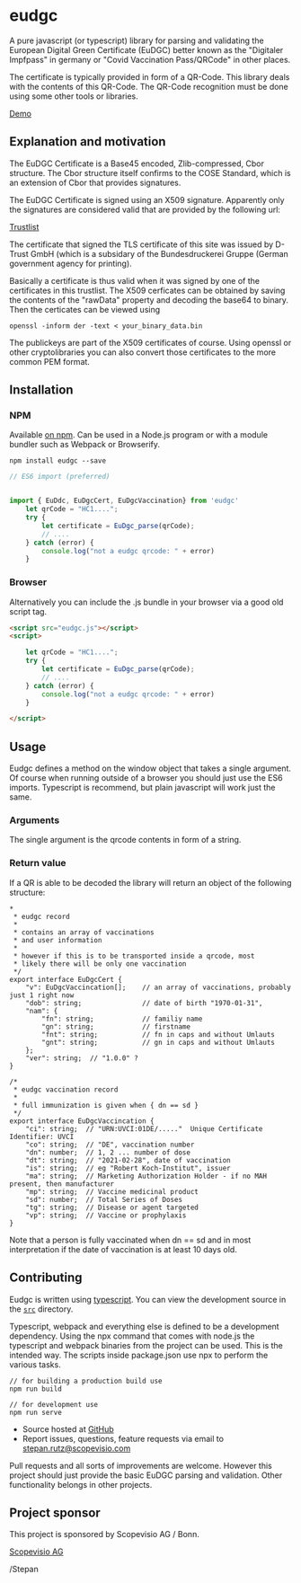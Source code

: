 # eudgc

A pure javascript (or typescript) library for parsing and validating the European Digital Green Certificate (EuDGC) better known as the "Digitaler Impfpass" in germany or "Covid Vaccination Pass/QRCode" in other places.

The certificate is typically provided in form of a QR-Code. This library deals with the contents
of this QR-Code. The QR-Code recognition must be done using some other tools or libraries.


[Demo](https://github.com/Scopevisio/eudgc/dist/index.html)

## Explanation and motivation

The EuDGC Certificate is a Base45 encoded, Zlib-compressed, Cbor structure. The Cbor structure itself
confirms to the COSE Standard, which is an extension of Cbor that provides signatures.

The EuDGC Certificate is signed using an X509 signature. Apparently only the signatures are considered valid
that are provided by the following url:

[Trustlist](https://de.dscg.ubirch.com/trustList/DSC/)

The certificate that signed the TLS certificate of this site was issued by D-Trust GmbH (which is a subsidary of
the Bundesdruckerei Gruppe (German government agency for printing).

Basically a certificate is thus valid when it was signed by one of the certificates in this trustlist. The X509 
cerficates can be obtained by saving the contents of the "rawData" property and decoding the base64 to binary.
Then the certicates can be viewed using

```
openssl -inform der -text < your_binary_data.bin
```

The publickeys are part of the X509 certificates of course. Using openssl or other cryptolibraries
you can also convert those certificates to the more common PEM format.

## Installation



### NPM
Available [on npm](https://www.npmjs.com/package/eudgc). Can be used in a Node.js program or with a module bundler such as Webpack or Browserify.

```
npm install eudgc --save
```

```javascript
// ES6 import (preferred)


import { EuDdc, EuDgcCert, EuDgcVaccination} from 'eudgc'
    let qrCode = "HC1....";
    try {
        let certificate = EuDgc_parse(qrCode);
        // .... 
    } catch (error) {
        console.log("not a eudgc qrcode: " + error)
    }
```

### Browser

Alternatively you can include the .js bundle in your browser via a good old script tag.

```html
<script src="eudgc.js"></script>
<script>

    let qrCode = "HC1....";
    try {
        let certificate = EuDgc_parse(qrCode);
        // .... 
    } catch (error) {
        console.log("not a eudgc qrcode: " + error)
    }

</script>
```


## Usage

Eudgc defines a method on the window object that takes a single argument. Of course when running outside
of a browser you should just use the ES6 imports. Typescript is recommend, but plain javascript will
work just the same.

### Arguments

The single argument is the qrcode contents in form of a string.

### Return value
If a QR is able to be decoded the library will return an object of the following structure:

```
*
 * eudgc record
 *
 * contains an array of vaccinations
 * and user information
 * 
 * however if this is to be transported inside a qrcode, most
 * likely there will be only one vaccination
 */
export interface EuDgcCert {
    "v": EuDgcVaccincation[];    // an array of vaccinations, probably just 1 right now
    "dob": string;               // date of birth "1970-01-31",
    "nam": {
        "fn": string;            // familiy name
        "gn": string;            // firstname
        "fnt": string;           // fn in caps and without Umlauts 
        "gnt": string;           // gn in caps and without Umlauts
    };
    "ver": string;  // "1.0.0" ?
}

/*
 * eudgc vaccination record
 *
 * full immunization is given when { dn == sd }
 */
export interface EuDgcVaccincation {
    "ci": string;  // "URN:UVCI:01DE/....."  Unique Certificate Identifier: UVCI
    "co": string;  // "DE", vaccination number
    "dn": number;  // 1, 2 ... number of dose
    "dt": string;  // "2021-02-28", date of vaccination
    "is": string;  // eg "Robert Koch-Institut", issuer
    "ma": string;  // Marketing Authorization Holder - if no MAH present, then manufacturer
    "mp": string;  // Vaccine medicinal product
    "sd": number;  // Total Series of Doses
    "tg": string;  // Disease or agent targeted
    "vp": string;  // Vaccine or prophylaxis
}
```

Note that a person is fully vaccinated when dn == sd and in most interpretation if the date of 
vaccination is at least 10 days old.

## Contributing

Eudgc is written using [typescript](http://www.typescriptlang.org/).
You can view the development source in the [`src`](./src) directory.

Typescript, webpack and everything else is defined to be a development dependency.
Using the npx command that comes with node.js the typescript and webpack binaries from the 
project can be used. This is the intended way. The scripts inside package.json use npx to
perform the various tasks.


```
// for building a production build use
npm run build
```

```
// for development use
npm run serve
```

- Source hosted at [GitHub](https://github.com/Scopevisio/eudgc)
- Report issues, questions, feature requests via email to stepan.rutz@scopevisio.com

Pull requests and all sorts of improvements are welcome. However this project should just
provide the basic EuDGC parsing and validation. Other functionality belongs in other projects.

## Project sponsor

This project is sponsored by Scopevisio AG / Bonn.

[Scopevisio AG](https://www.scopevisio.com)


/Stepan

